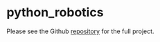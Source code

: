 # python_robotics

Please see the Github [repository](https://github.com/eckelsjd-rose-old/ev3dev-curriculum.git) for the full project.